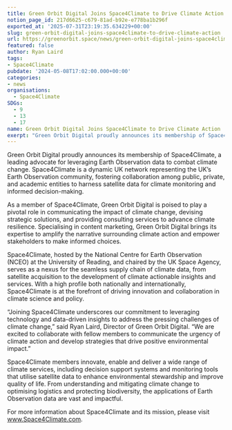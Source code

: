 ```yaml
---
title: Green Orbit Digital Joins Space4Climate to Drive Climate Action
notion_page_id: 217d6625-c679-81ad-b92e-e778ba1b296f
exported_at: '2025-07-31T23:19:35.634229+00:00'
slug: green-orbit-digital-joins-space4climate-to-drive-climate-action
url: https://greenorbit.space/news/green-orbit-digital-joins-space4climate-to-drive-climate-action/
featured: false
author: Ryan Laird
tags:
- Space4Climate
pubdate: '2024-05-08T17:02:00.000+00:00'
categories:
- news
organisations:
  - Space4Climate
SDGs:
  - 9
  - 13
  - 17
name: Green Orbit Digital Joins Space4Climate to Drive Climate Action
exerpt: "Green Orbit Digital proudly announces its membership of Space4Climate, a leading advocate for leveraging Earth Observation data to combat climate change. "
---
```


Green Orbit Digital proudly announces its membership of Space4Climate, a leading advocate for leveraging Earth Observation data to combat climate change. Space4Climate is a dynamic UK network representing the UK’s Earth Observation community, fostering collaboration among public, private, and academic entities to harness satellite data for climate monitoring and informed decision-making.

As a member of Space4Climate, Green Orbit Digital is poised to play a pivotal role in communicating the impact of climate change, devising strategic solutions, and providing consulting services to advance climate resilience. Specialising in content marketing, Green Orbit Digital brings its expertise to amplify the narrative surrounding climate action and empower stakeholders to make informed choices.

Space4Climate, hosted by the National Centre for Earth Observation (NCEO) at the University of Reading, and chaired by the UK Space Agency, serves as a nexus for the seamless supply chain of climate data, from satellite acquisition to the development of climate actionable insights and services. With a high profile both nationally and internationally, Space4Climate is at the forefront of driving innovation and collaboration in climate science and policy.

“Joining Space4Climate underscores our commitment to leveraging technology and data-driven insights to address the pressing challenges of climate change,” said Ryan Laird, Director of Green Orbit Digital. “We are excited to collaborate with fellow members to communicate the urgency of climate action and develop strategies that drive positive environmental impact.”

Space4Climate members innovate, enable and deliver a wide range of climate services, including decision support systems and monitoring tools that utilise satellite data to enhance environmental stewardship and improve quality of life. From understanding and mitigating climate change to optimising logistics and protecting biodiversity, the applications of Earth Observation data are vast and impactful.

For more information about Space4Climate and its mission, please visit www.Space4Climate.com.